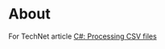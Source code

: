 # About 

For TechNet article [C#: Processing CSV files](https://social.technet.microsoft.com/wiki/contents/articles/52030.c-processing-csv-files-part-1.aspx) 